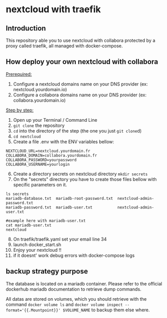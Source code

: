# nextcloud with traefik

## Introduction

This repository able you to use nextcloud with collabora protected by a proxy called traefik, all managed with docker-compose.

## How deploy your own nextcloud with collabora


<ins>Prerequired:</ins>

1. Configure a nextcloud domains name on your DNS provider (ex: nextcloud.yourdomain.io)
2. Configure a collabora domains name on your DNS provider (ex: collabora.yourdomain.io)


<ins>Step by step:</ins>

1. Open up your Terminal / Command Line
2. `git clone` the repository
3. `cd` into the directory of the step (the one you just `git clone`d)
4. `cd nextcloud`
5. Create a file .env with the ENV variables bellow:
```
NEXTCLOUD_URL=nextcloud.yourdomain.fr
COLLABORA_DOMAIN=collabora.yourdomain.fr
COLLABORA_PASSWORD=yourpassword
COLLABORA_USERNAME=yourlogin
```
6. Create a directory secrets on nextcloud directory `mkdir secrets`
7. On the "secrets" directory you have to create those files bellow with specific parameters on it.
```
ls secrets
mariadb-database.txt  mariadb-root-password.txt  nextcloud-admin-password.txt
mariadb-password.txt  mariadb-user.txt           nextcloud-admin-user.txt

#example here with mariadb-user.txt
cat mariadb-user.txt 
nextcloud
```
8. On traefik/traefik.yaml set your email line 34
9. launch docker_start.sh
11. Enjoy your nextcloud !! 
12. if it doesnt' work debug errors with docker-compose logs
 
## backup strategy purpose

The database is located on a mariadb container. Please refer to the official dockerhub mariadb documentation to retrieve dump commands.

All datas are stored on volumes, which you should retrieve with the command `docker volume ls` and `docker volume inspect --format='{{.Mountpoint}}' $VOLUME_NAME` to backup them else where.




